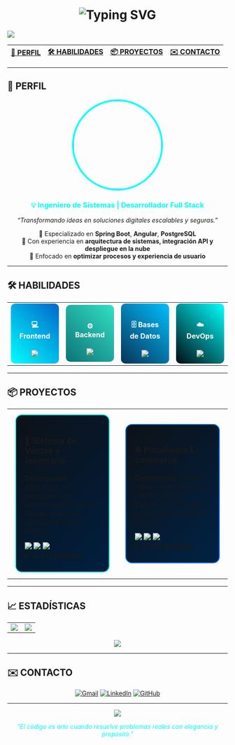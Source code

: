 <!-- Encabezado animado -->
<h1 align="center">
  <img src="https://readme-typing-svg.herokuapp.com?font=Orbitron&size=40&pause=1000&color=00FFFF&center=true&vCenter=true&width=800&lines=JOSUE+MOREIRA;Ingeniero+de+Sistemas+de+Información;Full+Stack+Developer+%7C+Spring+Boot+%2B+Angular;Apasionado+por+la+Innovación+y+la+Tecnología" alt="Typing SVG" />
</h1>

<!-- Separador decorativo -->
<img src="https://capsule-render.vercel.app/api?type=waving&color=0:001F3F,100:00FFFF&height=100&section=header"/>

<!-- Botones de navegación -->
<div align="center">

| [👤 PERFIL](#-perfil) | [🛠️ HABILIDADES](#️-habilidades) | [📦 PROYECTOS](#-proyectos) | [✉️ CONTACTO](#-contacto) |
|:---------------------:|:--------------------:|:--------------------:|:------------------:|

</div>

---

## 👤 PERFIL
<div align="center">

<img src="https://github.com/JMC20003.png" width="200" style="border-radius: 50%; border: 4px solid #00FFFF;"/>

<h3 style="color: #00FFFF;">💡 Ingeniero de Sistemas | Desarrollador Full Stack</h3>

<p><em>“Transformando ideas en soluciones digitales escalables y seguras.”</em></p>

🔹 Especializado en **Spring Boot**, **Angular**, **PostgreSQL**  
🔹 Con experiencia en **arquitectura de sistemas, integración API y despliegue en la nube**  
🔹 Enfocado en **optimizar procesos y experiencia de usuario**

</div>

---

## 🛠️ HABILIDADES

<table width="100%">
<tr>
<td align="center" width="25%">
  
<div style="background: linear-gradient(45deg, #00FFFF, #0066CC); padding: 15px; border-radius: 10px;">
<h4 style="color: white;">💻 Frontend</h4>
<img src="https://skillicons.dev/icons?i=angular,typescript,html,css,bootstrap,tailwind"/>
</div>

</td>
<td align="center" width="25%">
  
<div style="background: linear-gradient(45deg, #0D7377, #32E0C4); padding: 15px; border-radius: 10px;">
<h4 style="color: white;">⚙️ Backend</h4>
<img src="https://skillicons.dev/icons?i=java,spring,python,nodejs,express"/>
</div>

</td>
<td align="center" width="25%">
  
<div style="background: linear-gradient(45deg, #083358, #00BFFF); padding: 15px; border-radius: 10px;">
<h4 style="color: white;">🗄️ Bases de Datos</h4>
<img src="https://skillicons.dev/icons?i=postgresql,mysql,mongodb"/>
</div>

</td>
<td align="center" width="25%">
  
<div style="background: linear-gradient(45deg, #010B13, #00FFFF); padding: 15px; border-radius: 10px;">
<h4 style="color: white;">☁️ DevOps</h4>
<img src="https://skillicons.dev/icons?i=docker,git,github,linux,aws"/>
</div>

</td>
</tr>
</table>

---

## 📦 PROYECTOS

<div align="center">
<table>
<tr>

<td width="50%">
<div style="border: 2px solid #00FFFF; border-radius: 15px; padding: 20px; margin: 10px; background: linear-gradient(135deg, #0D1117, #001F3F);">

<h3>🧾 Sistema de Ventas e Inventario</h3>

<p><strong>Descripción:</strong> Aplicación de escritorio con sincronización web en tiempo real para gestión de stock y ventas.</p>

<div>
  <img src="https://img.shields.io/badge/Spring_Boot-00FFFF?style=flat-square&logo=springboot&logoColor=white"/>
  <img src="https://img.shields.io/badge/Angular-DD0031?style=flat-square&logo=angular&logoColor=white"/>
  <img src="https://img.shields.io/badge/PostgreSQL-4169E1?style=flat-square&logo=postgresql&logoColor=white"/>
</div>

<details>
<summary><strong>🔍 Ver Detalles</strong></summary>
<br>
<ul>
<li>Arquitectura multicapa (DAO, Servicios, Controladores)</li>
<li>Integración con backend REST</li>
<li>Despliegue en Render + Firebase Hosting</li>
</ul>
</details>

</div>
</td>

<td width="50%">
<div style="border: 2px solid #0077FF; border-radius: 15px; padding: 20px; margin: 10px; background: linear-gradient(135deg, #0D1117, #002244);">

<h3>🌐 Plataforma E-commerce</h3>

<p><strong>Descripción:</strong> Tienda online responsive con carrito, pagos y gestión de productos conectada a backend seguro.</p>

<div>
  <img src="https://img.shields.io/badge/Angular-00BFFF?style=flat-square&logo=angular&logoColor=white"/>
  <img src="https://img.shields.io/badge/Spring_Security-00FFFF?style=flat-square&logo=springsecurity&logoColor=white"/>
  <img src="https://img.shields.io/badge/Firebase-FFCA28?style=flat-square&logo=firebase&logoColor=black"/>
</div>

<details>
<summary><strong>🔍 Ver Detalles</strong></summary>
<br>
<ul>
<li>Autenticación JWT con Spring Security</li>
<li>Gestión de stock en tiempo real</li>
<li>Frontend moderno con Angular Material</li>
</ul>
</details>

</div>
</td>
</tr>
</table>
</div>

---

## 📈 ESTADÍSTICAS

<div align="center">
<table>
<tr>
<td>
<img src="https://github-readme-stats.vercel.app/api?username=JMC20003&show_icons=true&theme=tokyonight&hide_border=true&include_all_commits=true" />
</td>
<td>
<img src="https://streak-stats.demolab.com?user=JMC20003&theme=tokyonight&hide_border=true" />
</td>
</tr>
</table>

<img src="https://github-readme-activity-graph.vercel.app/graph?username=JMC20003&bg_color=0d1117&color=00FFFF&line=0077FF&point=FFFFFF&area=true&hide_border=true&custom_title=Actividad%20de%20Contribución"/>

</div>

---

## ✉️ CONTACTO
<div align="center">

[![Gmail](https://img.shields.io/badge/Gmail-00FFFF?style=for-the-badge&logo=gmail&logoColor=white)](mailto:u202123541@gmail.com)
[![LinkedIn](https://img.shields.io/badge/LinkedIn-0077B5?style=for-the-badge&logo=linkedin&logoColor=white)](https://linkedin.com/in/josue-benjamin-moreira-campos)
[![GitHub](https://img.shields.io/badge/GitHub-0D1117?style=for-the-badge&logo=github&logoColor=white)](https://github.com/JMC20003)

</div>

---

<div align="center">
<img src="https://capsule-render.vercel.app/api?type=waving&color=0:001F3F,100:00FFFF&height=100&section=footer"/>
<p><em style="color:#00FFFF;">"El código es arte cuando resuelve problemas reales con elegancia y propósito."</em></p>
</div>
